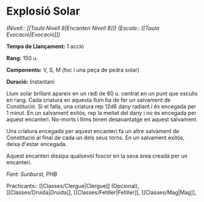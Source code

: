 # Explosió Solar

*(Nivell:: [[Taula Nivell 8|Encanteri Nivell 8]]) (Escola:: [[Taula Evocació|Evocació]])*

**Temps de Llançament:** 1 acció

**Rang:** 150 u.

**Components:** V, S, M (foc i una peça de pedra solar)

**Duració:** Instantani

Llum solar brillant apareix en un radi de 60 u. centrat en un punt que esculls en rang. Cada criatura en aquesta llum ha de fer un salvament de Constitució. Si el falla, una criatura rep 12d6 dany radiant i és encegada per 1 minut. En un salvament exitós, rep la meitat del dany i no és encegada per aquest encanteri. No-morts i llims tenen desavantatge en aquest salvament.

Una criatura encegada per aquest encanteri fa un altre salvament de Constitució al final de cada un dels seus torns. En un salvament exitós, deixa d'estar encegada.

Aquest encanteri dissipa qualsevol foscor en la seva àrea creada per un encanteri.


*Font: Sunburst, PHB*



Practicants:: [[Classes/Clergue|Clergue]] (Opcional), [[Classes/Druida|Druida]], [[Classes/Fetiller|Fetiller]], [[Classes/Mag|Mag]],